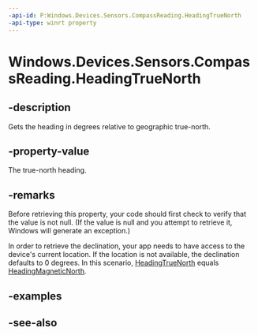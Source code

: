 ----api-id: P:Windows.Devices.Sensors.CompassReading.HeadingTrueNorth
-api-type: winrt property
---<!-- Property syntaxpublic Windows.Foundation.IReference<double> HeadingTrueNorth { get; }--># Windows.Devices.Sensors.CompassReading.HeadingTrueNorth## -descriptionGets the heading in degrees relative to geographic true-north.## -property-valueThe true-north heading.## -remarksBefore retrieving this property, your code should first check to verify that the value is not null. (If the value is null and you attempt to retrieve it, Windows will generate an exception.)In order to retrieve the declination, your app needs to have access to the device's current location. If the location is not available, the declination defaults to 0 degrees. In this scenario, [HeadingTrueNorth](compassreading_headingtruenorth.md) equals [HeadingMagneticNorth](compassreading_headingmagneticnorth.md).## -examples## -see-also